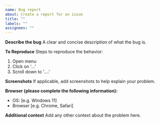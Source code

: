 ```yaml
---
name: Bug report
about: Create a report for an issue
title: ""
labels: ""
assignees: ""
---
```


**Describe the bug**
A clear and concise description of what the bug is.

**To Reproduce**
Steps to reproduce the behavior:

1. Open menu
2. Click on '...'
3. Scroll down to '....'

**Screenshots**
If applicable, add screenshots to help explain your problem.

**Browser (please complete the following information):**

- OS: [e.g. Windows 11]
- Browser [e.g. Chrome, Safari]

**Additional context**
Add any other context about the problem here.
